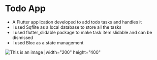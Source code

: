 # **Todo App**
- A Flutter application developed to add todo tasks and handles it
- I used Sqflite as a local database to store all the tasks
- I used flutter_slidable package to make task item slidable and can be dismissed
- I used Bloc as a state management



![This is an image](https://user-images.githubusercontent.com/100282230/158493018-1d228376-9de7-446c-9938-cb5c5223cbfd.jpeg) |width="200" height="400"






